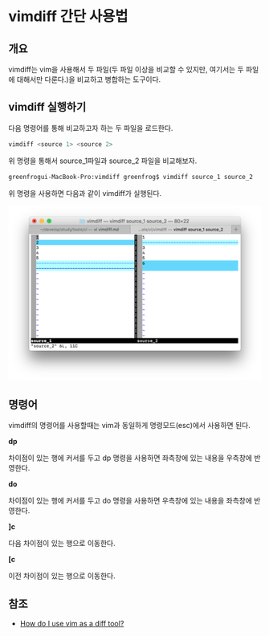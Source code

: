 # vimdiff 간단 사용법

## 개요

vimdiff는 vim을 사용해서 두 파일(두 파일 이상을 비교할 수 있지만, 여기서는 두 파일에 대해서만 다룬다.)을 비교하고 병합하는 도구이다. 

## vimdiff 실행하기

다음 명령어를 통해 비교하고자 하는 두 파일을 로드한다. 

```bash
vimdiff <source 1> <source 2>
```

위 명령을 통해서 source_1파일과 source_2 파일을 비교해보자.

```bash
greenfrogui-MacBook-Pro:vimdiff greenfrog$ vimdiff source_1 source_2
```

위 명령을 사용하면 다음과 같이 vimdiff가 실행된다.

![vimdiff source_1 source_2](./vimdiff_source1_source2.png)

## 명령어

vimdiff의 명령어를 사용할때는 vim과 동일하게 명령모드(esc)에서 사용하면 된다. 

**dp**

차이점이 있는 행에 커서를 두고 dp 명령을 사용하면 좌측창에 있는 내용을 우측창에 반영한다.

**do**

차이점이 있는 행에 커서를 두고 do 명령을 사용하면 우측창에 있는 내용을 좌측창에 반영한다.

**]c**

다음 차이점이 있는 행으로 이동한다.

**[c**

이전 차이점이 있는 행으로 이동한다. 

## 참조

* [How do I use vim as a diff tool?](http://vi.stackexchange.com/questions/625/how-do-i-use-vim-as-a-diff-tool)



